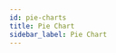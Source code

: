 ```yaml
---
id: pie-charts
title: Pie Chart
sidebar_label: Pie Chart
---
```


<div style={{textAlign: "justify"}}>

</div>